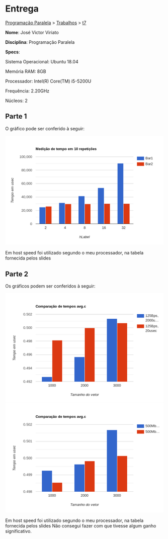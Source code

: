 # Entrega
[Programação Paralela](https://github.com/jviriato/elc139-2019a) > [Trabalhos](trabalhos) > [t7](/trabalhos/t7)

**Nome**: José Victor Viriato

**Disciplina**: Programação Paralela

**Specs**:

Sistema Operacional: Ubuntu 18.04

Memória RAM: 8GB

Processador: Intel(R) Core(TM) i5-5200U

Frequência: 2.20GHz

Núcleos: 2

## Parte 1

O gráfico pode ser conferido à seguir:

![Parte 1](parte1.png)

Em host speed foi utilizado segundo o meu processador, na tabela fornecida pelos slides

## Parte 2

Os gráficos podem ser conferidos à seguir:

![Parte 2A](parte2a.png)
![Parte 2B](parte2b.png)


Em host speed foi utilizado segundo o meu processador, na tabela fornecida pelos slides
Não consegui fazer com que tivesse algum ganho significativo.

